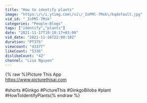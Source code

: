 ```yaml
---
title: "How to identify plants"
image: "https:\/\/i.ytimg.com\/vi\/_InPMl-7Msk\/hqdefault.jpg"
vid_id: "_InPMl-7Msk"
categories: "People-Blogs"
tags: ["identify","plants"]
date: "2021-11-17T10:18:17+03:00"
vid_date: "2021-11-16T22:00:10Z"
duration: "PT37S"
viewcount: "43377"
likeCount: "5336"
dislikeCount: "42"
channel: "Lisa Nguyen"
---
```

{% raw %}Picture This App<br /><a rel="nofollow" target="blank" href="https://www.picturethisai.com">https://www.picturethisai.com</a><br /><br />#shorts #Ginkgo #PictureThis #GinkgoBiloba #plant #HowToIdentifyPlants{% endraw %}
